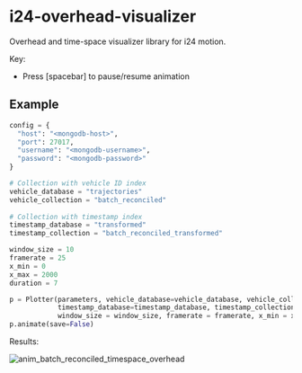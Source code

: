 # i24-overhead-visualizer

Overhead and time-space visualizer library for i24 motion. 

Key:
- Press [spacebar] to pause/resume animation

## Example

```python
config = {
  "host": "<mongodb-host>",
  "port": 27017,
  "username": "<mongodb-username>",
  "password": "<mongodb-password>"
}

# Collection with vehicle ID index 
vehicle_database = "trajectories"
vehicle_collection = "batch_reconciled"
        
# Collection with timestamp index
timestamp_database = "transformed"
timestamp_collection = "batch_reconciled_transformed"

window_size = 10
framerate = 25
x_min = 0
x_max = 2000
duration = 7

p = Plotter(parameters, vehicle_database=vehicle_database, vehicle_collection=vehicle_collection,
            timestamp_database=timestamp_database, timestamp_collection=timestamp_collection,
            window_size = window_size, framerate = framerate, x_min = x_min, x_max=x_max, duration=duration)
p.animate(save=False)
```

Results: 

![anim_batch_reconciled_timespace_overhead](https://user-images.githubusercontent.com/30248823/180271610-6baf4307-e4a1-4cb5-ae86-3df0d31e3319.gif)
